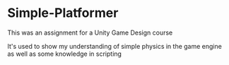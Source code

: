 # Simple-Platformer
This was an assignment for a Unity Game Design course

It's used to show my understanding of simple physics in the game engine as well as some knowledge in scripting
